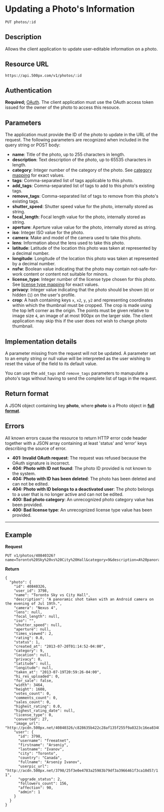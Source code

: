 # Updating a Photo's Information

    PUT photos/:id

## Description

Allows the client application to update user-editable information on a photo.

## Resource URL

    https://api.500px.com/v1/photos/:id

## Authentication

**Required;** [OAuth][]. The client application must use the OAuth access token issued for the owner of the photo to access this resouce.

## Parameters

The application must provide the ID of the photo to update in the URL of the request. The following parameters are recognized when included in the query string or POST body:

- **name**: Title of the photo, up to 255 characters in length.
- **description**: Text description of the photo, up to 65535 characters in length.
- **category**: Integer number of the category of the photo. See [category mapping][] for exact values.
- **tags**: Comma-separated list of tags applicable to this photo.
- **add_tags**: Comma-separated list of tags to add to this photo's existing tags.
- **remove_tags**: Comma-separated list of tags to remove from this photo's existing tags.
- **shutter_speed**: Shutter speed value for the photo, internally stored as string.
- **focal_length**: Focal length value for the photo, internally stored as string.
- **aperture**: Aperture value value for the photo, internally stored as string.
- **iso**: Integer ISO value for the photo.
- **camera**: Make and model of the camera used to take this photo.
- **lens**: Information about the lens used to take this photo.
- **latitude**: Latitude of the location this photo was taken at represented by a decimal number.
- **longitude**: Longitude of the location this photo was taken at represented by a decimal number.
- **nsfw**: Boolean value indicating that the photo may contain not-safe-for-work content or content not suitable for minors.
- **license_type**: Integer number of the license type chosen for this photo. See [license type mapping][] for exact values.
- **privacy**: Integer value indicating that the photo should be shown (`0`) or hidden (`1`) on the user's profile.
- **crop**: A hash containing keys `x`, `x2`, `y`, `y2` and representing coordinates within which the thumbnail must be cropped. The crop is made using the top left corner as the origin. The points must be given relative to image size `4`, an image of at most 900px on the larger side. The client application may skip this if the user does not wish to change photo thumbnail.

## Implementation details

A parameter missing from the request will not be updated.  A parameter set to an empty string or null value will be interpreted as the user wishing to reset the value of the field to its default value.

You can use the `add_tags` and `remove_tags` parameters to manupulate a photo's tags without having to send the complete list of tags in the request.

## Return format

A JSON object containing key **photo**, where **photo** is a Photo object in **[full format][]**.

## Errors
All known errors cause the resource to return HTTP error code header together with a JSON array containing at least 'status' and 'error' keys describing the source of error.

- **401: Invalid OAuth request**: The request was refused because the OAuth signature is incorrect.
- **404: Photo with ID not found**: The photo ID provided is not known to the system.
- **404: Photo with ID has been deleted**: The photo has been deleted and can not be edited.
- **404: Photo with ID belongs to a deactivated user**: The photo belongs to a user that is no longer active and can not be edited.
- **400: Bad photo category**: An unrecognized photo category value has been provided.
- **400: Bad license type**: An unrecognized license type value has been provided.

***

## Example
**Request**

    PUT v1/photos/40840326?name=Toronto%20Sky%20vs%20City%20Hall&category=9&description=A%20panoramic%20shot%20taken%20with%20an%20Android%20camera%20on%20the%20evening%20of%20Jul%2019th.

**Return**

```
{
  "photo": {
    "id": 40840326,
    "user_id": 3798,
    "name": "Toronto Sky vs City Hall",
    "description": "A panoramic shot taken with an Android camera on the evening of Jul 19th.",
    "camera": "Nexus 4",
    "lens": null,
    "focal_length": null,
    "iso": "",
    "shutter_speed": null,
    "aperture": null,
    "times_viewed": 2,
    "rating": 0.0,
    "status": 1,
    "created_at": "2013-07-20T01:14:52-04:00",
    "category": 9,
    "location": null,
    "privacy": 0,
    "latitude": null,
    "longitude": null,
    "taken_at": "2013-07-19T20:59:26-04:00",
    "hi_res_uploaded": 0,
    "for_sale": false,
    "width": 3464,
    "height": 1608,
    "votes_count": 0,
    "comments_count": 0,
    "sales_count": 0,
    "highest_rating": 0.0,
    "highest_rating_date": null,
    "license_type": 0,
    "converted": 27,
    "image_url": "http://pcdn.500px.net/40840326/c828635b422c28af135f255f9a8323c16ea8340a/4.jpg",
    "user": {
      "id": 3798,
      "username": "freeatnet",
      "firstname": "Arseniy",
      "lastname": "Ivanov",
      "city": "Toronto",
      "country": "Canada",
      "fullname": "Arseniy Ivanov",
      "userpic_url": "http://acdn.500px.net/3798/25f3e0e4783a25983b79df3a3966461f3ca10d57/1.jpg?1",
      "upgrade_status": 2,
      "followers_count": 156,
      "affection": 90,
      "admin": 1
    }
  }
}
```

[OAuth]: https://github.com/500px/api-documentation/tree/master/authentication
[category mapping]: https://github.com/500px/api-documentation/blob/master/basics/formats_and_terms.md#categories
[license type mapping]: https://github.com/500px/api-documentation/blob/master/basics/formats_and_terms.md#license-types
[full format]: https://github.com/500px/api-documentation/blob/master/basics/formats_and_terms.md#full-format
